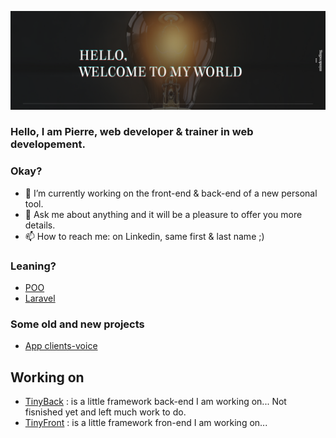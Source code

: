![about](linkedin.png)

### Hello, I am Pierre, web developer & trainer in web developement.

### Okay?
- 🔭 I’m currently working on the front-end & back-end of a new personal tool. 
- 💬 Ask me about anything and it will be a pleasure to offer you more details.
- 📫 How to reach me: on Linkedin, same first & last name ;)

### Leaning? 
- [POO](https://github.com/pierrenoel/POO-Briefing)
- [Laravel](https://github.com/pierrenoel/Laravel-Briefing)

### Some old and new projects
- [App clients-voice](https://github.com/pierrenoel/App-Clients-invoices)

## Working on
- [TinyBack](https://github.com/pierrenoel/TinyBack) : is a little framework back-end I am working on... Not fisnished yet and left much work to do.
- [TinyFront](https://github.com/pierrenoel/TInyFront) : is a little framework fron-end I am working on...


